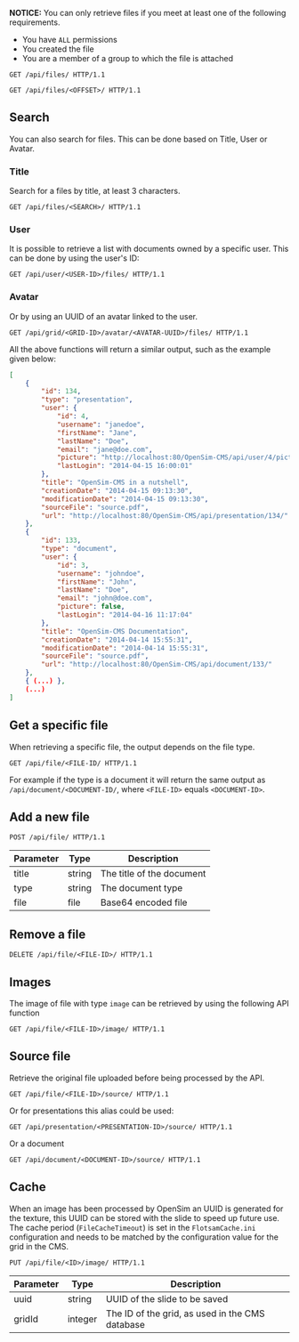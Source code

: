 **NOTICE:** You can only retrieve files if you meet at least one of the following requirements.

 * You have `ALL` permissions
 * You created the file
 * You are a member of a group to which the file is attached


```http
GET /api/files/ HTTP/1.1
```

```http
GET /api/files/<OFFSET>/ HTTP/1.1
```
## Search

You can also search for files. This can be done based on Title, User or Avatar.

### Title

Search for a files by title, at least 3 characters.
```http
GET /api/files/<SEARCH>/ HTTP/1.1
```

### User
It is possible to retrieve a list with documents owned by a specific user. This can be done by using the user's ID:

```http
GET /api/user/<USER-ID>/files/ HTTP/1.1
```

### Avatar
Or by using an UUID of an avatar linked to the user.

```http
GET /api/grid/<GRID-ID>/avatar/<AVATAR-UUID>/files/ HTTP/1.1
```

All the above functions will return a similar output, such as the example given below:

```json
[
    {
        "id": 134,
        "type": "presentation",
        "user": {
            "id": 4,
            "username": "janedoe",
            "firstName": "Jane",
            "lastName": "Doe",
            "email": "jane@doe.com",
            "picture": "http://localhost:80/OpenSim-CMS/api/user/4/picture/",
            "lastLogin": "2014-04-15 16:00:01"
        },
        "title": "OpenSim-CMS in a nutshell",
        "creationDate": "2014-04-15 09:13:30",
        "modificationDate": "2014-04-15 09:13:30",
        "sourceFile": "source.pdf",
        "url": "http://localhost:80/OpenSim-CMS/api/presentation/134/"
    },
    {
        "id": 133,
        "type": "document",
        "user": {
            "id": 3,
            "username": "johndoe",
            "firstName": "John",
            "lastName": "Doe",
            "email": "john@doe.com",
            "picture": false,
            "lastLogin": "2014-04-16 11:17:04"
        },
        "title": "OpenSim-CMS Documentation",
        "creationDate": "2014-04-14 15:55:31",
        "modificationDate": "2014-04-14 15:55:31",
        "sourceFile": "source.pdf",
        "url": "http://localhost:80/OpenSim-CMS/api/document/133/"
    },
    { (...) },
    (...)
]
```

## Get a specific file
When retrieving a specific file, the output depends on the file type.

```http
GET /api/file/<FILE-ID/ HTTP/1.1
```

For example if the type is a document it will return the same output as `/api/document/<DOCUMENT-ID/`, where `<FILE-ID>` equals `<DOCUMENT-ID>`.


## Add a new file

```http
POST /api/file/ HTTP/1.1
```
| Parameter         | Type      | Description                                                 |
|-------------------|-----------|-------------------------------------------------------------|
| title             | string    | The title of the document                                   |
| type              | string    | The document type                                           |
| file              | file      | Base64 encoded file                                         |

## Remove a file

```http
DELETE /api/file/<FILE-ID>/ HTTP/1.1
```

## Images
The image of file with type `image` can be retrieved by using the following API function

```http
GET /api/file/<FILE-ID>/image/ HTTP/1.1
```

## Source file
Retrieve the original file uploaded before being processed by the API.

```http
GET /api/file/<FILE-ID>/source/ HTTP/1.1
```

Or for presentations this alias could be used:

```http
GET /api/presentation/<PRESENTATION-ID>/source/ HTTP/1.1
```

Or a document

```http
GET /api/document/<DOCUMENT-ID>/source/ HTTP/1.1
```

## Cache
When an image has been processed by OpenSim an UUID is generated for the texture, this UUID can be stored with the slide to speed up future use. The cache period (`FileCacheTimeout`) is set in the `FlotsamCache.ini`  configuration and needs to be matched by the configuration value for the grid in the CMS.

```http
PUT /api/file/<ID>/image/ HTTP/1.1
```

| Parameter         | Type      | Description                                     |
|-------------------|-----------|-------------------------------------------------|
| uuid              | string    | UUID of the slide to be saved                   |
| gridId            | integer   | The ID of the grid, as used in the CMS database |